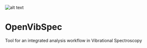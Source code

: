 ![alt text](https://github.com/arnrau/OpenVibSpec/tree/master/docs/assets/img/vibspec_logo4b.png)
# OpenVibSpec
Tool for an integrated analysis workflow in Vibrational Spectroscopy
